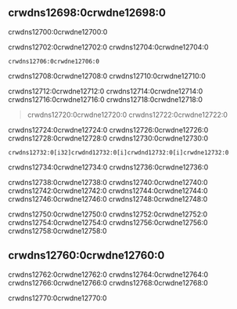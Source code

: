 ## crwdns12698:0crwdne12698:0

crwdns12700:0crwdne12700:0

crwdns12702:0crwdne12702:0 crwdns12704:0crwdne12704:0

```text
crwdns12706:0crwdne12706:0
```

crwdns12708:0crwdne12708:0 crwdns12710:0crwdne12710:0

crwdns12712:0crwdne12712:0 crwdns12714:0crwdne12714:0 crwdns12716:0crwdne12716:0 crwdns12718:0crwdne12718:0

> crwdns12720:0crwdne12720:0 crwdns12722:0crwdne12722:0

crwdns12724:0crwdne12724:0 crwdns12726:0crwdne12726:0 crwdns12728:0crwdne12728:0 crwdns12730:0crwdne12730:0

```rust,ignore
crwdns12732:0[i32]crwdnd12732:0[i]crwdnd12732:0[i]crwdne12732:0
```

crwdns12734:0crwdne12734:0 crwdns12736:0crwdne12736:0

crwdns12738:0crwdne12738:0 crwdns12740:0crwdne12740:0 crwdns12742:0crwdne12742:0 crwdns12744:0crwdne12744:0 crwdns12746:0crwdne12746:0 crwdns12748:0crwdne12748:0

crwdns12750:0crwdne12750:0 crwdns12752:0crwdne12752:0 crwdns12754:0crwdne12754:0 crwdns12756:0crwdne12756:0 crwdns12758:0crwdne12758:0

## crwdns12760:0crwdne12760:0

crwdns12762:0crwdne12762:0 crwdns12764:0crwdne12764:0 crwdns12766:0crwdne12766:0 crwdns12768:0crwdne12768:0

crwdns12770:0crwdne12770:0
